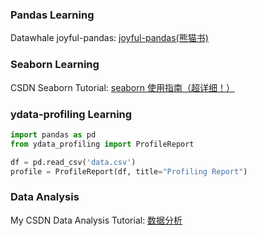 ### Pandas Learning
Datawhale joyful-pandas: [joyful-pandas(熊猫书)](https://github.com/datawhalechina/joyful-pandas)

### Seaborn Learning
CSDN Seaborn Tutorial: [seaborn 使用指南（超详细！）](https://blog.csdn.net/weixin_48024605/article/details/136037709)

### ydata-profiling Learning
```python
import pandas as pd
from ydata_profiling import ProfileReport

df = pd.read_csv('data.csv')
profile = ProfileReport(df, title="Profiling Report")
```

### Data Analysis
My CSDN Data Analysis Tutorial: [数据分析](https://blog.csdn.net/m0_73202283/article/details/133848768)